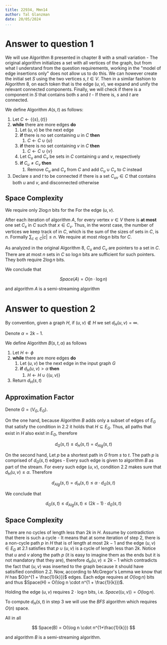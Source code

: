 ```yaml
---
title: 22934, Mmn14
author: Tal Glanzman
date: 20/05/2024
...
```


# Answer to question 1

We will use Algorithm 8 presented in chapter 8 with a small variation - The original algorithm initializes a set with all vertices of the graph, but from what I understand from the question requirements, working in the "model of edge insertions only" does not allow us to do this. We can however create the initial set $S$ using the two vertices $s,t \in V$. Then in a similar fashion to Algorithm 8, on each token that is the edge $(u, v)$, we expand and unify the relevant connected components. Finally, we will check if there is a component in $S$ that contains both $s$ and $t$ - If there is, $s$ and $t$ are connected.

We define Algorithm $A(s, t)$ as follows:

1. Let $C \leftarrow \{ \{s\}, \{t\} \}$
1. **while** there are more edges **do**
    1. Let $(u, v)$ be the next edge
    1. **if** there is no set containing $u$ in $C$ **then**
        1. $C \leftarrow C \cup \{u\}$
    1. **if** there is no set containing $v$ in $C$ **then**
        1. $C \leftarrow C \cup \{v\}$
    1. Let $C_u$ and $C_v$ be sets in $C$ containing $u$ and $v$, respectively
    1. **if** $C_u \neq C_v$ **then**
        1. Remove $C_u$ and $C_v$ from $C$ and add $C_u \cup C_v$ to $C$ instead
1. Declare $s$ and $t$ to be connected if there is a set $C_{uv} \in C$ that contains both $u$ and $v$, and disconnected otherwise

## Space Complexity

We require only $2 \log n$ bits for the For the edge $(u, v)$.

After each iteration of algorithm $A$, for every vertex $v \in V$ there is **at most** one set $C_x$ in $C$ such that $x \in C_v$. Thus, in the worst case, the number of vertices we keep track of in $C$, which is the sum of the sizes of sets in $C$, is $n$. Formally $\sum_{c \in C} |c| \leq n$. We require at most $n \log n$ bits for $C$.

As analyzed in the original Algorithm 8, $C_u$ and $C_v$ are pointers to a set in $C$. There are at most $n$ sets in $C$ so $\log n$ bits are sufficient for such pointers. They both require $2 \log n$ bits.

We conclude that

$$
    Space(A) = O(n \cdot\log n)
$$

and algorithm $A$ is a semi-streaming algorithm

# Answer to question 2

By convention, given a graph $H$, if $(u, v) \notin H$ we set $d_H(u, v) = \infty$.

Denote $\alpha = 2k - 1$.

We define Algorithm $B(s, t, \alpha)$ as follows

1. Let $H \leftarrow \phi$
1. **while** there are more edges **do**
    1. Let $(u, v)$ be the next edge in the input graph $G$
    1. **if** $d_H(u, v) > \alpha$ **then**
        1. $H \leftarrow H \cup \{(u, v)\}$
1. Return $d_H(s, t)$

## Approximation Factor

Denote $G = (V_G, E_G)$.

On the one hand, because Algorithm $B$ adds only a subset of edges of $E_G$ that satisfy the condition in $2.2$ it holds that $H \subseteq E_G$. Thus, all paths that exist in $H$ also exist in $E_G$, therefore

$$
    d_G(s, t) \leq d_H(s, t) = d_{Alg}(s, t)
$$

On the second hand, Let $p$ be a shortest path in $G$ from $s$ to $t$. The path $p$ is comprised of $d_G(s, t)$ edges - Every such edge is given to algorithm $B$ as part of the stream. For every such edge $(u, v)$, condition $2.2$ makes sure that $d_H(u, v) \leq \alpha$. Therefore

$$
    d_{Alg}(s, t) = d_H(s, t) \leq \alpha \cdot d_G(s, t)
$$

We conclude that

$$
    d_G(s, t) \leq d_{Alg}(s, t) \leq (2k - 1) \cdot d_G(s, t)
$$

## Space Complexity

There are no cycles of length less than $2k$ in $H$. Assume by contradiction that there is such a cycle - It means that at some iteration of step $2$, there is a non-cycle path $p$ in $H$ that is of length at most $2k - 1$ and the edge $(u, v) \in E_G$ at $2.1$ satisfies that $p \cup (u, v)$ is a cycle of length less than $2k$. Notice that $u$ and $v$ along the path $p$ (it is easy to imagine them as the ends but it is not mandatory that they are), therefore $d_H(u, v) \leq 2k - 1$ which contradicts the fact that $(u, v)$ was inserted to the graph because it should have satisified condition $2.2$. Now, according to McGregor's Lemma we know that $H$ has $O(n^{1 + \frac{1}{k}})$ edges. Each edge requires at $O(\log n)$ bits and thus $Space(H) = O(\log n \cdot n^{1 + \frac{1}{k}})$.

Holding the edge $(u, v)$ requires $2 \cdot \log n$ bits, i.e. $Space((u, v)) = O(\log n)$. 

To compute $d_H(s, t)$ in step $3$ we will use the $BFS$ algorithm which requires $O(n)$ space.

All in all

$$
    Space(B) = O(\log n \cdot n^{1+\frac{1}{k}})
$$

and algorithm $B$ is a semi-streaming algorithm.